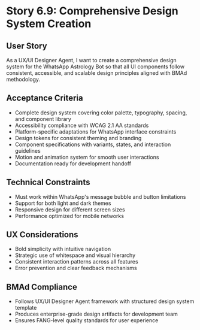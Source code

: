 # Story 6.9: Comprehensive Design System Creation

## User Story
As a UX/UI Designer Agent, I want to create a comprehensive design system for the WhatsApp Astrology Bot so that all UI components follow consistent, accessible, and scalable design principles aligned with BMAd methodology.

## Acceptance Criteria
- Complete design system covering color palette, typography, spacing, and component library
- Accessibility compliance with WCAG 2.1 AA standards
- Platform-specific adaptations for WhatsApp interface constraints
- Design tokens for consistent theming and branding
- Component specifications with variants, states, and interaction guidelines
- Motion and animation system for smooth user interactions
- Documentation ready for development handoff

## Technical Constraints
- Must work within WhatsApp's message bubble and button limitations
- Support for both light and dark themes
- Responsive design for different screen sizes
- Performance optimized for mobile networks

## UX Considerations
- Bold simplicity with intuitive navigation
- Strategic use of whitespace and visual hierarchy
- Consistent interaction patterns across all features
- Error prevention and clear feedback mechanisms

## BMAd Compliance
- Follows UX/UI Designer Agent framework with structured design system template
- Produces enterprise-grade design artifacts for development team
- Ensures FANG-level quality standards for user experience